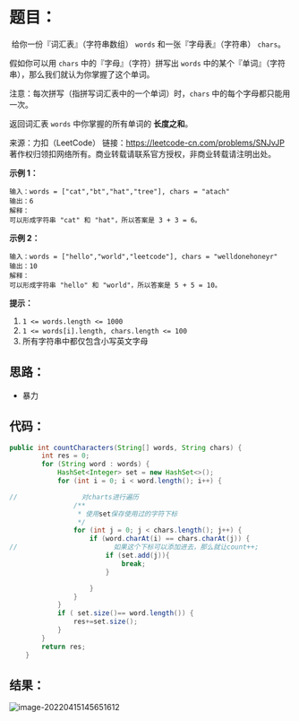 # 题目：

​	给你一份『词汇表』（字符串数组） `words` 和一张『字母表』（字符串） `chars`。

假如你可以用 `chars` 中的『字母』（字符）拼写出 `words` 中的某个『单词』（字符串），那么我们就认为你掌握了这个单词。

注意：每次拼写（指拼写词汇表中的一个单词）时，`chars` 中的每个字母都只能用一次。

返回词汇表 `words` 中你掌握的所有单词的 **长度之和**。



来源：力扣（LeetCode） 链接：https://leetcode-cn.com/problems/SNJvJP 著作权归领扣网络所有。商业转载请联系官方授权，非商业转载请注明出处。

<!--more-->

**示例 1：**

```
输入：words = ["cat","bt","hat","tree"], chars = "atach"
输出：6
解释： 
可以形成字符串 "cat" 和 "hat"，所以答案是 3 + 3 = 6。
```

**示例 2：**

```
输入：words = ["hello","world","leetcode"], chars = "welldonehoneyr"
输出：10
解释：
可以形成字符串 "hello" 和 "world"，所以答案是 5 + 5 = 10。
```

**提示：**

1. `1 <= words.length <= 1000`
2. `1 <= words[i].length, chars.length <= 100`
3. 所有字符串中都仅包含小写英文字母

## 思路：

- 暴力

## 代码：

```java
public int countCharacters(String[] words, String chars) {
        int res = 0;
        for (String word : words) {
            HashSet<Integer> set = new HashSet<>();
            for (int i = 0; i < word.length(); i++) {

//                对charts进行遍历
                /**
                 * 使用set保存使用过的字符下标
                 */
                for (int j = 0; j < chars.length(); j++) {
                    if (word.charAt(i) == chars.charAt(j)) {
//                        如果这个下标可以添加进去，那么就让count++;
                        if (set.add(j)){
                            break;
                        }

                    }
                }
            }
            if ( set.size()== word.length()) {
                res+=set.size();
            }
        }
        return res;
    }
```

## 结果：

![image-20220415145651612](https://misteryliu.oss-cn-beijing.aliyuncs.com/image/image-20220415145651612.png)